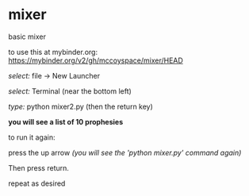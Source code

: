 # mixer
basic mixer

to use this at mybinder.org:
 https://mybinder.org/v2/gh/mccoyspace/mixer/HEAD

*select:* file -> New Launcher 

*select:* Terminal (near the bottom left)

*type:* python mixer2.py (then the return key)


**you will see a list of 10 prophesies**

to run it again:

press the up arrow *(you will see the 'python mixer.py' command again)*

Then press return.

repeat as desired

